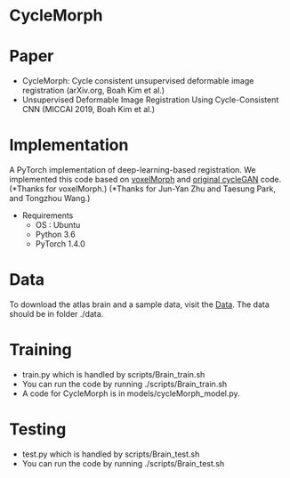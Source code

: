 # CycleMorph

Paper
===============
* CycleMorph: Cycle consistent unsupervised deformable image registration (arXiv.org, Boah Kim et al.)
* Unsupervised Deformable Image Registration Using Cycle-Consistent CNN (MICCAI 2019, Boah Kim et al.)

Implementation
===============
A PyTorch implementation of deep-learning-based registration.
We implemented this code based on [voxelMorph](https://github.com/voxelmorph/voxelmorph) and [original cycleGAN](https://github.com/junyanz/pytorch-CycleGAN-and-pix2pix) code.
(*Thanks for voxelMorph.)
(*Thanks for Jun-Yan Zhu and Taesung Park, and Tongzhou Wang.)

* Requirements
  * OS : Ubuntu
  * Python 3.6
  * PyTorch 1.4.0

Data
===============
To download the atlas brain and a sample data, visit the [Data](https://drive.google.com/drive/folders/1S7aT_u8YVAcDdR_2Giw2--mGztygH4bd?usp=sharing).
The data should be in folder ./data.

Training
===============
* train.py which is handled by scripts/Brain_train.sh
* You can run the code by running ./scripts/Brain_train.sh
* A code for CycleMorph is in models/cycleMorph_model.py.

Testing
===============
* test.py which is handled by scripts/Brain_test.sh
* You can run the code by running ./scripts/Brain_test.sh
